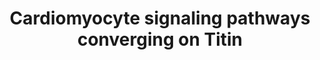 ---
annotations:
- id: PW:0000003
  parent: signaling pathway
  type: Pathway Ontology
  value: signaling pathway
- id: PW:0000006
  parent: signaling pathway
  type: Pathway Ontology
  value: Ras superfamily mediated signaling pathway
authors:
- Bep3.14e
- Isa Leenders
- Snnrrdc
- Jmillanacosta
- Egonw
description: Involvement of Titin in cardiomyocyte signaling pathways and its effect
  on Protein Quality Control pathways as well as Hypertrophic Signalling within a
  cardiomyocyte.
last-edited: 2023-05-01
organisms:
- Homo sapiens
redirect_from:
- /index.php/Pathway:WP5344
- /instance/WP5344
- /instance/WP5344_r125919
revision: r125919
schema-jsonld:
- '@context': https://schema.org/
  '@id': https://wikipathways.github.io/pathways/WP5344.html
  '@type': Dataset
  creator:
    '@type': Organization
    name: WikiPathways
  description: Involvement of Titin in cardiomyocyte signaling pathways and its effect
    on Protein Quality Control pathways as well as Hypertrophic Signalling within
    a cardiomyocyte.
  keywords:
  - 3',5'-cyclic AMP
  - 3',5'-cyclic GMP
  - ADRB1
  - ADRB2
  - ANKRD1
  - ANKRD2
  - ANKRD23
  - ATP
  - CAMK2A
  - CRYAB
  - CSRP3
  - Capn1
  - FHL1
  - FHL2
  - GPCR
  - GTP(4 - )
  - GUCD1
  - GUCY1B1
  - MAP2K1
  - MAP2K2
  - MAPK1
  - MDM2
  - MYPN
  - NBR1
  - 'NO'
  - NPR1
  - NUP62
  - PLCZ1
  - PRKACA
  - PRKACB
  - PRKACG
  - PRKAR1A
  - PRKCA
  - PRKG2
  - RAF1
  - RAS
  - SRF
  - TCAP
  - TRIM55
  - TRIM63
  - TTN
  - adenylyl cyclase
  - calcium(2+)
  license: CC0
  name: Cardiomyocyte signaling pathways converging on Titin
seo: CreativeWork
title: Cardiomyocyte signaling pathways converging on Titin
wpid: WP5344
---